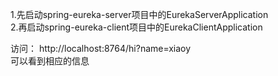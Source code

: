 1.先启动spring-eureka-server项目中的EurekaServerApplication <br>
2.再启动spring-eureka-client项目中的EurekaClientApplication <br>

访问：
http://localhost:8764/hi?name=xiaoy <br>
可以看到相应的信息 <br>
